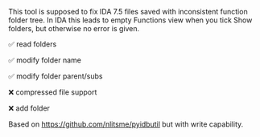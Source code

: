 This tool is supposed to fix IDA 7.5 files saved with inconsistent function folder tree. In IDA this leads to empty Functions view when you tick Show folders, but otherwise no error is given.

✅ read folders

✅ modify folder name

✅ modify folder parent/subs

❌ compressed file support

❌ add folder

Based on https://github.com/nlitsme/pyidbutil but with write capability.

